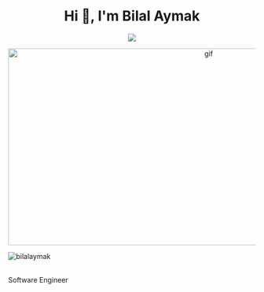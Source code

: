
<h1 align="center">Hi 👋, I'm Bilal Aymak</h1>
<p align="center">
    <img src="https://readme-typing-svg.herokuapp.com/?lines=Hello+Welcome+to+my+Github+page;I+am+a+passionate+Software+QA+Engineer+&font=Fira%20Code&center=true&width=740&height=45&color=293462&vCenter=true&size=30">
</p>
 
<div align="center">
 <img src="https://media.giphy.com/media/dWesBcTLavkZuG35MI/giphy.gif" alt="gif" class="centered" width="800" height="400">
</div>

<p align="left"> <img src="https://komarev.com/ghpvc/?username=bilalaymak&label=Profile%20views&color=0e75b6&style=flat" alt="bilalaymak" /> </p>

<br>
Software Engineer
<br>
















